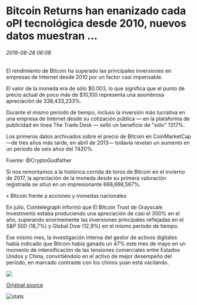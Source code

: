 # Bitcoin Returns han enanizado cada oPI tecnológica desde 2010, nuevos datos muestran ...

###### 2019-08-28 06:08

El rendimiento de Bitcoin ha superado las principales inversiones en empresas de Internet desde 2010 por un factor casi impensable.

El valor de la moneda era de sólo $0.003, lo que significa que el punto de precio actual de poco más de $10,100 representa una asombrosa apreciación de 338,433,233%.

Durante el mismo período de tiempo, incluso la inversión más lucrativa en una empresa de Internet desde su cotización pública — en la plataforma de publicidad en línea The Trade Desk — selló un beneficio de "sólo" 1317%.

Los primeros datos archivados sobre el precio de Bitcoin en CoinMarketCap —de tres años más tarde, en abril de 2013— todavía revelan un aumento en un período de seis años del 7420%.

Fuente: @CryptoGodfather

Si nos remontamos a la histórica corrida de toros de Bitcoin en el invierno de 2017, la apreciación de la moneda desde su primera valoración registrada se situó en un impresionante 666,666,567%.

• Bitcoin frente a acciones y monedas nacionales

En julio, Cointelegraph informó que El Bitcoin Trust de Grayscale Investments estaba produciendo una apreciación de casi el 300% en el año, superando enormemente las inversiones principales reflejadas en el S&P 500 (18,7%) y Global Dow (12,9%) en el mismo período de tiempo.

Ese mismo mes, la investigación interna del gestor de activos digitales había indicado que Bitcoin había ganado un 47% este mes de mayo en un momento de intensificación de las tensiones comerciales entre Estados Unidos y China, convirtiéndolo en el activo de mejor desempeño del período, en marcado contraste con los chinos yuan está vacilando.

![](https://s3.cointelegraph.com/storage/uploads/view/9345f3988d5e8cd248024a795f2f8502.png)

[Original source](https://cointelegraph.com/news/bitcoin-returns-have-dwarfed-every-tech-ipo-since-2010-new-data-shows)

![stats](https://c.statcounter.com/11760860/0/a89fa40b/1/ "stats")